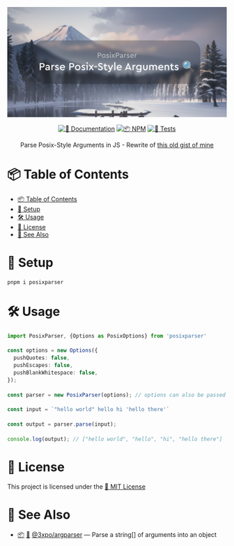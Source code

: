<div align="center">

![PosixParser](https://github.com/Exponential-Workload/posixparser/blob/master/social.png?raw=true)

  [![📝 Documentation](https://img.shields.io/badge/📝-Documentation-blue)](https://gh.expo.moe/posixparser)
  [![📦 NPM](https://img.shields.io/npm/v/posixparser?label=📦%20NPM)](https://npmjs.com/package/posixparser)
  [![🧪 Tests](https://img.shields.io/github/actions/workflow/status/Exponential-Workload/posixparser/test.yml?branch=master&label=🧪%20Tests)](https://github.com/Exponential-Workload/posixparser/actions/workflows/test.yml)

Parse Posix-Style Arguments in JS - Rewrite of [this old gist of mine](https://gist.github.com/Exponential-Workload/abd1a5f81970cdb2bdd88f81e04e2409)

</div>

# 📦 Table of Contents
- [📦 Table of Contents](#-table-of-contents)
- [🚀 Setup](#-setup)
- [🛠️ Usage](#️-usage)
- [📜 License](#-license)
- [🔗 See Also](#-see-also)

# 🚀 Setup

```sh
pnpm i posixparser
```

# 🛠️ Usage

```ts
import PosixParser, {Options as PosixOptions} from 'posixparser'

const options = new Options({
  pushQuotes: false,
  pushEscapes: false,
  pushBlankWhitespace: false,
});

const parser = new PosixParser(options); // options can also be passed as a 2nd arg to parse()

const input = `"hello world" hello hi 'hello there'`

const output = parser.parse(input);

console.log(output); // ["hello world", "hello", "hi", "hello there"]
```

# 📜 License

This project is licensed under the [📄 MIT License](./LICENSE)

# 🔗 See Also

- [📦](https://npm.im/argparser) [📁](https://github.com/Exponential-Workload/argparser) [@3xpo/argparser](https://gh.expo.moe/argparser/) — Parse a string[] of arguments into an object

